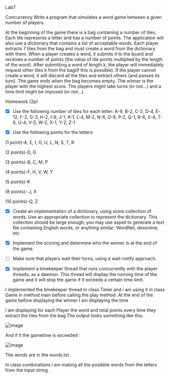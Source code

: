 Lab7

Concurrency
Write a program that simulates a word game between a given number of players.

At the beginning of the game there is a bag containing a number of tiles. Each tile represents a letter and has a number of points. The application will also use a dictionary that contains a list of acceptable words. Each player extracts 7 tiles from the bag and must create a word from the dictionary with them. When a player creates a word, it submits it to the board and receives a number of points (the value of tile points multiplied by the length of the word). After submitting a word of length k, the player will immediately request other tiles k from the bag(if this is possible). If the player cannot create a word, it will discard all the tiles and extract others (and passes its turn). The game ends when the bag becomes empty. The winner is the player with the highest score.
The players might take turns (or not...) and a time limit might be imposed (or not...).

Homework (2p)

- [x] Use the following number of tiles for each letter: A-9, B-2, C-2, D-4, E-12, F-2, G-3, H-2, I-9, J-1, K-1, L-4, M-2, N-6, O-8, P-2, Q-1, R-6, S-4, T-6, U-4, V-2, W-2, X-1, Y-2, Z-1

- [x] Use the following points for the letters:

(1 point)-A, E, I, O, U, L, N, S, T, R

(2 points)-D, G

(3 points)-B, C, M, P

(4 points)-F, H, V, W, Y

(5 points)-K

(8 points)- J, X

(10 points)-Q, Z

- [x] Create an implementation of a dictionary, using some collection of words. Use an appropriate collection to represent the dictionary. This collection should be large enough; you may use aspell to generate a text file containing English words, or anything similar: WordNet, dexonline, etc.

- [x] Implement the scoring and determine who the winner is at the end of the game.

- [ ] Make sure that players wait their turns, using a wait-notify approach.

- [x] Implement a timekeeper thread that runs concurrently with the player threads, as a daemon. This thread will display the running time of the game and it will stop the game if it exceeds a certain time limit.

I implemented the timekeeper thread in class Timer and i am using it in class Game in method main before calling the play method .At the end of the game before displaying the  winner I am displaying the time

I am displaying for each Player the word and total points every time they extract the tiles from the bag.The output looks something like this: 

![image](https://user-images.githubusercontent.com/79132498/164465989-5a50128a-18fe-4978-95a7-a7af93eebcb8.png)

And if it the gametime is exceeded :

![image](https://user-images.githubusercontent.com/79132498/164467301-e237d1ee-3e4f-4908-8847-ed4d08712898.png)


The words are in the words.txt .

In class combinations i am making all the posibble words from the letters from the input string .
